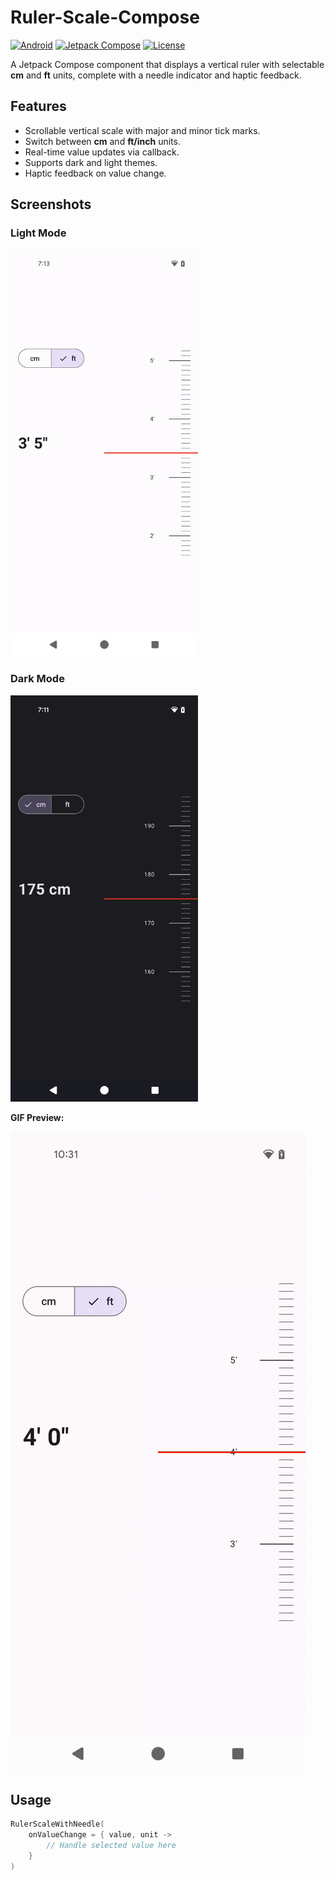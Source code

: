 # Ruler-Scale-Compose

[![Android](https://img.shields.io/badge/platform-Android-green.svg)](https://developer.android.com/)
[![Jetpack Compose](https://img.shields.io/badge/Jetpack%20Compose-UI-blue)](https://developer.android.com/jetpack/compose)
[![License](https://img.shields.io/badge/license-MIT-blue.svg)](LICENSE)

A Jetpack Compose component that displays a vertical ruler with selectable **cm** and **ft** units,
complete with a needle indicator and haptic feedback.

## Features

- Scrollable vertical scale with major and minor tick marks.
- Switch between **cm** and **ft/inch** units.
- Real-time value updates via callback.
- Supports dark and light themes.
- Haptic feedback on value change.

## Screenshots

### Light Mode

<img src="screenshots/light_mode.png" width="300" />

### Dark Mode

<img src="screenshots/dark_mode.png" width="300" />

**GIF Preview:**

![Demo GIF](screenshots/demo.gif)

## Usage

```kotlin
RulerScaleWithNeedle(
    onValueChange = { value, unit ->
        // Handle selected value here
    }
)
